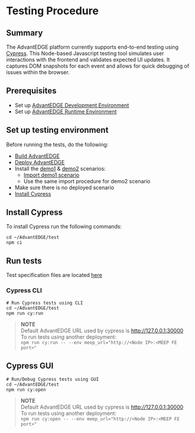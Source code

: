 # Testing Procedure

## Summary

The AdvantEDGE platform currently supports end-to-end testing using [Cypress](https://www.cypress.io/). This Node-based Javascript testing tool simulates user interactions with the frontend and validates expected UI updates. It captures DOM snapshots for each event and allows for quick debugging of issues within the browser.

## Prerequisites

- Set up [AdvantEDGE Development Environment](setup_dev.md)
- Set up [AdvantEDGE Runtime Environment](setup_runtime.md)

## Set up testing environment

Before running the tests, do the following:

- [Build AdvantEDGE](build.md)
- [Deploy AdvantEDGE](deploy.md)
- Install the [demo1](../examples/demo1/README.md) & [demo2](../examples/demo2/README.md) scenarios:
  - [Import demo1 scenario](use/base-ops.md#import-demo1-scenario-in-advantedge)
  - Use the same import procedure for demo2 scenario
- Make sure there is no deployed scenario
- [Install Cypress](#install-cypress)

## Install Cypress

To install Cypress run the following commands:

```
cd ~/AdvantEDGE/test
npm ci
```

## Run tests

Test specification files are located [here](../test/cypress/integration/tests)

### Cypress CLI

```
# Run Cypress tests using CLI
cd ~/AdvantEDGE/test
npm run cy:run
```

>**NOTE**<br>
>Default AdvantEDGE URL used by cypress is http://127.0.0.1:30000<br>
>To run tests using another deployment:<br>
>`npm run cy:run -- --env meep_url="http://<Node IP>:<MEEP FE port>"`


## Cypress GUI

```
# Run/Debug Cypress tests using GUI
cd ~/AdvantEDGE/test
npm run cy:open
```

>**NOTE**<br>
>Default AdvantEDGE URL used by cypress is http://127.0.0.1:30000<br>
>To run tests using another deployment:<br>
>`npm run cy:open -- --env meep_url="http://<Node IP>:<MEEP FE port>"`

